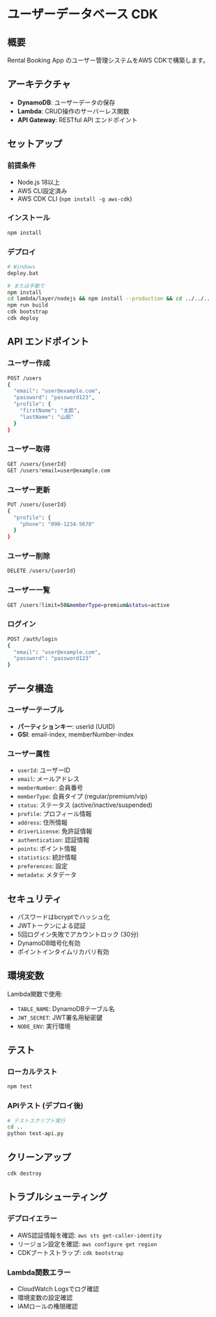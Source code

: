 # ユーザーデータベース CDK

## 概要
Rental Booking App のユーザー管理システムをAWS CDKで構築します。

## アーキテクチャ
- **DynamoDB**: ユーザーデータの保存
- **Lambda**: CRUD操作のサーバーレス関数
- **API Gateway**: RESTful API エンドポイント

## セットアップ

### 前提条件
- Node.js 18以上
- AWS CLI設定済み
- AWS CDK CLI (`npm install -g aws-cdk`)

### インストール
```bash
npm install
```

### デプロイ
```bash
# Windows
deploy.bat

# または手動で
npm install
cd lambda/layer/nodejs && npm install --production && cd ../../..
npm run build
cdk bootstrap
cdk deploy
```

## API エンドポイント

### ユーザー作成
```bash
POST /users
{
  "email": "user@example.com",
  "password": "password123",
  "profile": {
    "firstName": "太郎",
    "lastName": "山田"
  }
}
```

### ユーザー取得
```bash
GET /users/{userId}
GET /users?email=user@example.com
```

### ユーザー更新
```bash
PUT /users/{userId}
{
  "profile": {
    "phone": "090-1234-5678"
  }
}
```

### ユーザー削除
```bash
DELETE /users/{userId}
```

### ユーザー一覧
```bash
GET /users?limit=50&memberType=premium&status=active
```

### ログイン
```bash
POST /auth/login
{
  "email": "user@example.com",
  "password": "password123"
}
```

## データ構造

### ユーザーテーブル
- **パーティションキー**: userId (UUID)
- **GSI**: email-index, memberNumber-index

### ユーザー属性
- `userId`: ユーザーID
- `email`: メールアドレス
- `memberNumber`: 会員番号
- `memberType`: 会員タイプ (regular/premium/vip)
- `status`: ステータス (active/inactive/suspended)
- `profile`: プロフィール情報
- `address`: 住所情報
- `driverLicense`: 免許証情報
- `authentication`: 認証情報
- `points`: ポイント情報
- `statistics`: 統計情報
- `preferences`: 設定
- `metadata`: メタデータ

## セキュリティ

- パスワードはbcryptでハッシュ化
- JWTトークンによる認証
- 5回ログイン失敗でアカウントロック (30分)
- DynamoDB暗号化有効
- ポイントインタイムリカバリ有効

## 環境変数

Lambda関数で使用:
- `TABLE_NAME`: DynamoDBテーブル名
- `JWT_SECRET`: JWT署名用秘密鍵
- `NODE_ENV`: 実行環境

## テスト

### ローカルテスト
```bash
npm test
```

### APIテスト (デプロイ後)
```bash
# テストスクリプト実行
cd ..
python test-api.py
```

## クリーンアップ

```bash
cdk destroy
```

## トラブルシューティング

### デプロイエラー
- AWS認証情報を確認: `aws sts get-caller-identity`
- リージョン設定を確認: `aws configure get region`
- CDKブートストラップ: `cdk bootstrap`

### Lambda関数エラー
- CloudWatch Logsでログ確認
- 環境変数の設定確認
- IAMロールの権限確認